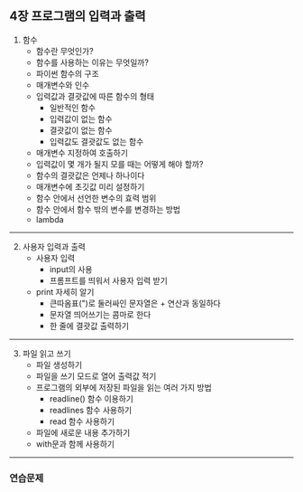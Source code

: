 ## 4장 프로그램의 입력과 출력

1. 함수
   - 함수란 무엇인가?
   - 함수를 사용하는 이유는 무엇일까?
   - 파이썬 함수의 구조
   - 매개변수와 인수
   - 입력값과 결괏값에 따른 함수의 형태
     - 일반적인 함수
     - 입력값이 없는 함수
     - 결괏값이 없는 함수
     - 입력값도 결괏값도 없는 함수
   - 매개변수 지정하여 호출하기
   - 입력값이 몇 개가 될지 모를 때는 어떻게 해야 할까?
   - 함수의 결괏값은 언제나 하나이다
   - 매개변수에 초깃값 미리 설정하기
   - 함수 안에서 선언한 변수의 효력 범위
   - 함수 안에서 함수 밖의 변수를 변경하는 방법
   - lambda
---
2. 사용자 입력과 출력
   - 사용자 입력
     - input의 사용
     - 프롬프트를 띄워서 사용자 입력 받기
   - print 자세히 알기
     - 큰따옴표(")로 둘러싸인 문자열은 + 연산과 동일하다
     - 문자열 띄어쓰기는 콤마로 한다
     - 한 줄에 결괏값 출력하기
---
3. 파일 읽고 쓰기
   - 파일 생성하기
   - 파일을 쓰기 모드로 열어 출력값 적기
   - 프로그램의 외부에 저장된 파일을 읽는 여러 가지 방법
     - readline() 함수 이용하기
     - readlines 함수 사용하기
     - read 함수 사용하기
   - 파일에 새로운 내용 추가하기
   - with문과 함께 사용하기
---                     

### 연습문제
